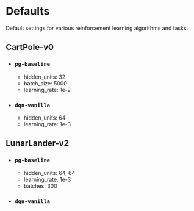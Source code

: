 # Defaults
Default settings for various reinforcement learning algorithms and tasks.

## CartPole-v0
- ### `pg-baseline`
  - hidden_units: 32
  - batch_size: 5000
  - learning_rate: 1e-2
- ### `dqn-vanilla`
  - hidden_units: 64
  - learning_rate: 1e-3

## LunarLander-v2
- ### `pg-baseline`
  - hidden_units: 64, 64
  - learning_rate: 1e-3
  - batches: 300
- ### `dqn-vanilla`
